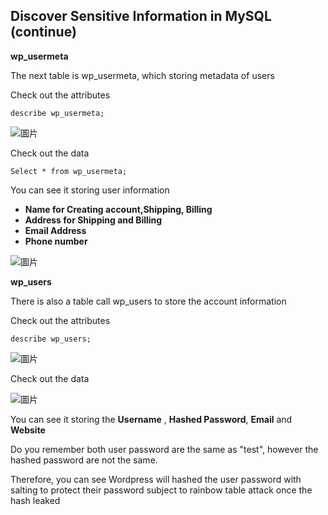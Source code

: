 ## Discover Sensitive Information in MySQL (continue)

**wp_usermeta**

The next table is wp_usermeta, which storing metadata of users

Check out the attributes

`describe wp_usermeta;`

![圖片](https://user-images.githubusercontent.com/74434769/141664397-7f0f2b36-086f-4bdc-a94d-382d512c4cbf.png)

Check out the data

`Select * from wp_usermeta;`

You can see it storing user information

- **Name for Creating account,Shipping, Billing**
- **Address for Shipping and Billing**
- **Email Address**
- **Phone number**

![圖片](https://user-images.githubusercontent.com/74434769/141664540-796c12d3-8051-49a9-90ac-eb392f475dee.png)

**wp_users**

There is also a table call wp_users to store the account information

Check out the attributes

`describe wp_users;`

![圖片](https://user-images.githubusercontent.com/74434769/141664559-f124df09-ff4b-449d-b501-c88f6993deb9.png)

Check out the data

![圖片](https://user-images.githubusercontent.com/74434769/141664578-951e2071-2152-45f3-98a3-e3df5641cdd6.png)

You can see it storing the **Username** , **Hashed Password**, **Email** and **Website**

Do you remember both user password are the same as "test", however the hashed password are not the same.

Therefore, you can see Wordpress will hashed the user password with salting to protect their password subject to rainbow table attack once the hash leaked



